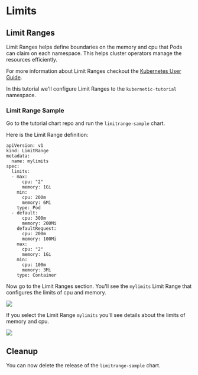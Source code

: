 # Limits

## Limit Ranges

Limit Ranges helps define boundaries on the memory and cpu that Pods can claim on each namespace. This helps cluster operators manage the resources efficiently.

For more information about Limit Ranges checkout the [Kubernetes User Guide](http://kubernetes.io/docs/admin/limitrange/).

In this tutorial we'll configure Limit Ranges to the `kubernetic-tutorial` namespace.

### Limit Range Sample

Go to the tutorial chart repo and run the `limitrange-sample` chart.

Here is the Limit Range definition:

```text
apiVersion: v1
kind: LimitRange
metadata:
  name: mylimits
spec:
  limits:
  - max:
      cpu: "2"
      memory: 1Gi
    min:
      cpu: 200m
      memory: 6Mi
    type: Pod
  - default:
      cpu: 300m
      memory: 200Mi
    defaultRequest:
      cpu: 200m
      memory: 100Mi
    max:
      cpu: "2"
      memory: 1Gi
    min:
      cpu: 100m
      memory: 3Mi
    type: Container
```

Now go to the Limit Ranges section. You'll see the `mylimits` Limit Range that configures the limits of cpu and memory.

![](https://github.com/harbur/kubernetic/tree/f5b45f12ac821d41c1888e4c922f0fe1516e0ca5/assets/limitranges.png)

If you select the Limit Range `mylimits` you'll see details about the limits of memory and cpu.

![](https://github.com/harbur/kubernetic/tree/f5b45f12ac821d41c1888e4c922f0fe1516e0ca5/assets/limitrange-mylimits.png)

## Cleanup

You can now delete the release of the `limitrange-sample` chart.

